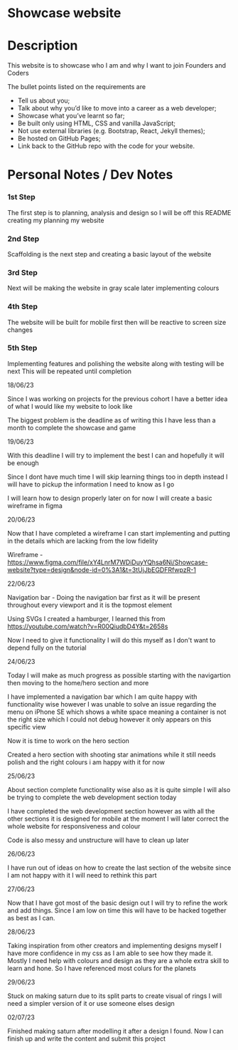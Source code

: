 # Showcase website

# Description

This website is to showcase who I am and why I want to join Founders and Coders

The bullet points listed on the requirements are

-   Tell us about you;
-   Talk about why you’d like to move into a career as a web developer;
-   Showcase what you’ve learnt so far;
-   Be built only using HTML, CSS and vanilla JavaScript;
-   Not use external libraries (e.g. Bootstrap, React, Jekyll themes);
-   Be hosted on GitHub Pages;
-   Link back to the GitHub repo with the code for your website.

# Personal Notes / Dev Notes

### 1st Step

The first step is to planning, analysis and design so I will be off this README
creating my planning my website

### 2nd Step

Scaffolding is the next step and creating a basic layout of the website

### 3rd Step

Next will be making the website in gray scale later implementing colours

### 4th Step

The website will be built for mobile first then will be reactive to screen size
changes

### 5th Step

Implementing features and polishing the website along with testing will be next
This will be repeated until completion

18/06/23

Since I was working on projects for the previous cohort I have a better idea of
what I would like my website to look like

The biggest problem is the deadline as of writing this I have less than a month
to complete the showcase and game

19/06/23

With this deadline I will try to implement the best I can and hopefully it will
be enough

Since I dont have much time I will skip learning things too in depth instead I
will have to pickup the information I need to know as I go

I will learn how to design properly later on for now I will create a basic
wireframe in figma

20/06/23

Now that I have completed a wireframe I can start implementing and putting in
the details which are lacking from the low fidelity

Wireframe -
https://www.figma.com/file/xY4LnrM7WDiDuyYQhsa6Ni/Showcase-website?type=design&node-id=0%3A1&t=3tUjJbEGDFRfwpzR-1

22/06/23

Navigation bar - Doing the navigation bar first as it will be present throughout
every viewport and it is the topmost element

Using SVGs I created a hamburger, I learned this from
https://youtube.com/watch?v=R00QiudbD4Y&t=2658s

Now I need to give it functionality I will do this myself as I don't want to
depend fully on the tutorial

24/06/23

Today I will make as much progress as possible starting with the navigartion
then moving to the home/hero section and more

I have implemented a navigation bar which I am quite happy with functionality
wise however I was unable to solve an issue regarding the menu on iPhone SE
which shows a white space meaning a container is not the right size which I
could not debug however it only appears on this specific view

Now it is time to work on the hero section

Created a hero section with shooting star animations while it still needs polish
and the right colours i am happy with it for now

25/06/23

About section complete functionality wise also as it is quite simple I will also
be trying to complete the web development section today

I have completed the web development section however as with all the other
sections it is designed for mobile at the moment I will later correct the whole
website for responsiveness and colour

Code is also messy and unstructure will have to clean up later

26/06/23

I have run out of ideas on how to create the last section of the website since I
am not happy with it I will need to rethink this part

27/06/23

Now that I have got most of the basic design out I will try to refine the work
and add things. Since I am low on time this will have to be hacked together as
best as I can.

28/06/23

Taking inspiration from other creators and implementing designs myself I have
more confidence in my css as I am able to see how they made it. Mostly I need
help with colours and design as they are a whole extra skill to learn and hone.
So I have referenced most colurs for the planets

29/06/23

Stuck on making saturn due to its split parts to create visual of rings I will
need a simpler version of it or use someone elses design

02/07/23

Finished making saturn after modelling it after a design I found. Now I can
finish up and write the content and submit this project
